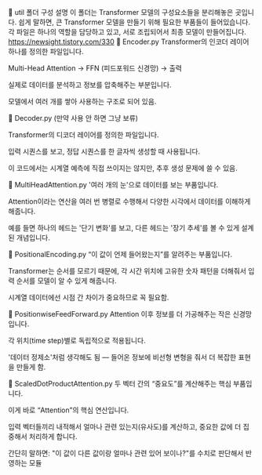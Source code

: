 📁 util 폴더 구성 설명
이 폴더는 Transformer 모델의 구성요소들을 분리해놓은 곳입니다.
쉽게 말하면, 큰 Transformer 모델을 만들기 위해 필요한 부품들이 들어있습니다.
각 파일은 하나의 역할을 담당하고 있고, 서로 조립되어서 최종 모델이 만들어집니다.
https://newsight.tistory.com/330
🔧 Encoder.py
Transformer의 인코더 레이어 하나를 정의한 파일입니다.

Multi-Head Attention → FFN (피드포워드 신경망) → 출력

실제로 데이터를 분석하고 정보를 압축해주는 부분입니다.

모델에서 여러 개를 쌓아 사용하는 구조로 되어 있음.

🔧 Decoder.py
(만약 사용 안 하면 그냥 보류)

Transformer의 디코더 레이어를 정의한 파일입니다.

입력 시퀀스를 보고, 정답 시퀀스를 한 글자씩 생성할 때 사용됩니다.

이 코드에서는 시계열 예측에 직접 쓰이지는 않지만, 추후 생성 문제에 쓸 수 있음.

🔧 MultiHeadAttention.py
'여러 개의 눈'으로 데이터를 보는 부품입니다.

Attention이라는 연산을 여러 번 병렬로 수행해서
다양한 시각에서 데이터를 이해하게 해줍니다.

예를 들면 하나의 헤드는 '단기 변화'를 보고,
다른 헤드는 '장기 추세'를 볼 수 있게 설계된 개념입니다.

🔧 PositionalEncoding.py
“이 값이 언제 들어왔는지”를 알려주는 부품입니다.

Transformer는 순서를 모르기 때문에,
각 시간 위치에 고유한 숫자 패턴을 더해줘서
입력 순서를 모델이 알 수 있게 해줍니다.

시계열 데이터에선 시점 간 차이가 중요하므로 꼭 필요함.

🔧 PositionwiseFeedForward.py
Attention 이후 정보를 더 가공해주는 작은 신경망입니다.

각 위치(time step)별로 독립적으로 적용됩니다.

'데이터 정제소'처럼 생각해도 됨 — 들어온 정보에 비선형 변형을 줘서 더 복잡한 표현을 만들게 함.

🔧 ScaledDotProductAttention.py
두 벡터 간의 “중요도”를 계산해주는 핵심 부품입니다.

이게 바로 “Attention”의 핵심 연산입니다.

입력 벡터들끼리 내적해서 얼마나 관련 있는지(유사도)를 계산하고,
중요한 값에 더 집중해서 처리하게 합니다.

간단히 말하면:
"이 값이 다른 값이랑 얼마나 관련 있어 보이나?"를 수치로 판단해서 반영하는 모듈

